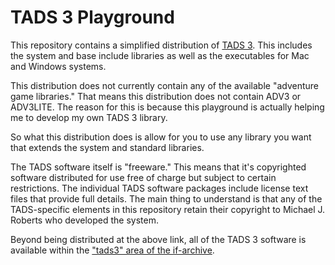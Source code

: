 # TADS 3 Playground

This repository contains a simplified distribution of [TADS 3](https://tads.org/). This includes the system and base include libraries as well as the executables for Mac and Windows systems.

This distribution does not currently contain any of the available "adventure game libraries." That means this distribution does not contain ADV3 or ADV3LITE. The reason for this is because this playground is actually helping me to develop my own TADS 3 library.

So what this distribution does is allow for you to use any library you want that extends the system and standard libraries.

The TADS software itself is "freeware." This means that it's copyrighted software distributed for use free of charge but subject to certain restrictions. The individual TADS software packages include license text files that provide full details. The main thing to understand is that any of the TADS-specific elements in this repository retain their copyright to Michael J. Roberts who developed the system.

Beyond being distributed at the above link, all of the TADS 3 software is available within the ["tads3" area of the if-archive](https://ifarchive.org/indexes/if-archive/programming/tads3/).
